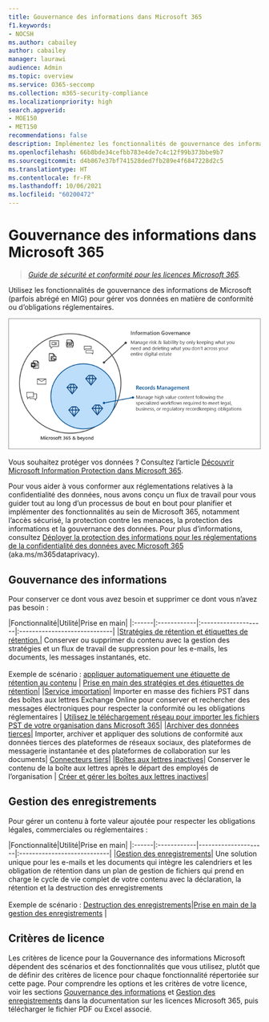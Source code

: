 ```yaml
---
title: Gouvernance des informations dans Microsoft 365
f1.keywords:
- NOCSH
ms.author: cabailey
author: cabailey
manager: laurawi
audience: Admin
ms.topic: overview
ms.service: O365-seccomp
ms.collection: m365-security-compliance
ms.localizationpriority: high
search.appverid:
- MOE150
- MET150
recommendations: false
description: Implémentez les fonctionnalités de gouvernance des informations de Microsoft pour gérer vos données en matière de conformité ou d’obligations réglementaires.
ms.openlocfilehash: 66b8bde34cefbb783e4de7c4c12f99b373bbe9b7
ms.sourcegitcommit: d4b867e37bf741528ded7fb289e4f6847228d2c5
ms.translationtype: HT
ms.contentlocale: fr-FR
ms.lasthandoff: 10/06/2021
ms.locfileid: "60200472"
---
```

# <a name="microsoft-information-governance-in-microsoft-365"></a>Gouvernance des informations dans Microsoft 365

>*[Guide de sécurité et conformité pour les licences Microsoft 365](/office365/servicedescriptions/microsoft-365-service-descriptions/microsoft-365-tenantlevel-services-licensing-guidance/microsoft-365-security-compliance-licensing-guidance).*

Utilisez les fonctionnalités de gouvernance des informations de Microsoft (parfois abrégé en MIG) pour gérer vos données en matière de conformité ou d’obligations réglementaires.

![Gérez vos données : gouvernance des informations et gestion des enregistrements](../media/information-governance-records-management.png)

Vous souhaitez protéger vos données ? Consultez l’article [Découvrir Microsoft Information Protection dans Microsoft 365](information-protection.md).

Pour vous aider à vous conformer aux réglementations relatives à la confidentialité des données, nous avons conçu un flux de travail pour vous guider tout au long d’un processus de bout en bout pour planifier et implémenter des fonctionnalités au sein de Microsoft 365, notamment l’accès sécurisé, la protection contre les menaces, la protection des informations et la gouvernance des données. Pour plus d’informations, consultez [Déployer la protection des informations pour les réglementations de la confidentialité des données avec Microsoft 365](../solutions/information-protection-deploy.md) (aka.ms/m365dataprivacy). 

## <a name="information-governance"></a>Gouvernance des informations

Pour conserver ce dont vous avez besoin et supprimer ce dont vous n’avez pas besoin :
 
|Fonctionnalité|Utilité|Prise en main|
|:------|:------------|:--------------------|:-----------------------------|
|[Stratégies de rétention et étiquettes de rétention.](retention.md)| Conserver ou supprimer du contenu avec la gestion des stratégies et un flux de travail de suppression pour les e-mails, les documents, les messages instantanés, etc. <br /><br />Exemple de scénario : [appliquer automatiquement une étiquette de rétention au contenu](apply-retention-labels-automatically.md) | [Prise en main des stratégies et des étiquettes de rétention](get-started-with-retention.md)|
|[Service importation](importing-pst-files-to-office-365.md)| Importer en masse des fichiers PST dans des boîtes aux lettres Exchange Online pour conserver et rechercher des messages électroniques pour respecter la conformité ou les obligations réglementaires | [Utilisez le téléchargement réseau pour importer les fichiers PST de votre organisation dans Microsoft 365](use-network-upload-to-import-pst-files.md)|
|[Archiver des données tierces](archiving-third-party-data.md)| Importer, archiver et appliquer des solutions de conformité aux données tierces des plateformes de réseaux sociaux, des plateformes de messagerie instantanée et des plateformes de collaboration sur les documents| [Connecteurs tiers](archiving-third-party-data.md#third-party-data-connectors)|
|[Boîtes aux lettres inactives](inactive-mailboxes-in-office-365.md)| Conserver le contenu de la boîte aux lettres après le départ des employés de l’organisation | [Créer et gérer les boîtes aux lettres inactives](create-and-manage-inactive-mailboxes.md)|

## <a name="records-management"></a>Gestion des enregistrements

Pour gérer un contenu à forte valeur ajoutée pour respecter les obligations légales, commerciales ou réglementaires :

|Fonctionnalité|Utilité|Prise en main|
|:------|:------------|---------------------|:----------------------------|
|[Gestion des enregistrements](records-management.md)| Une solution unique pour les e-mails et les documents qui intègre les calendriers et les obligation de rétention dans un plan de gestion de fichiers qui prend en charge le cycle de vie complet de votre contenu avec la déclaration, la rétention et la destruction des enregistrements <br /><br />Exemple de scénario : [Destruction des enregistrements](disposition.md#disposition-of-records)|[Prise en main de la gestion des enregistrements](get-started-with-records-management.md) |

## <a name="licensing-requirements"></a>Critères de licence

Les critères de licence pour la Gouvernance des informations Microsoft dépendent des scénarios et des fonctionnalités que vous utilisez, plutôt que de définir des critères de licence pour chaque fonctionnalité répertoriée sur cette page. Pour comprendre les options et les critères de votre licence, voir les sections [Gouvernance des informations](/office365/servicedescriptions/microsoft-365-service-descriptions/microsoft-365-tenantlevel-services-licensing-guidance/microsoft-365-security-compliance-licensing-guidance#information-governance) et [Gestion des enregistrements](/office365/servicedescriptions/microsoft-365-service-descriptions/microsoft-365-tenantlevel-services-licensing-guidance/microsoft-365-security-compliance-licensing-guidance#records-management) dans la documentation sur les licences Microsoft 365, puis télécharger le fichier PDF ou Excel associé.